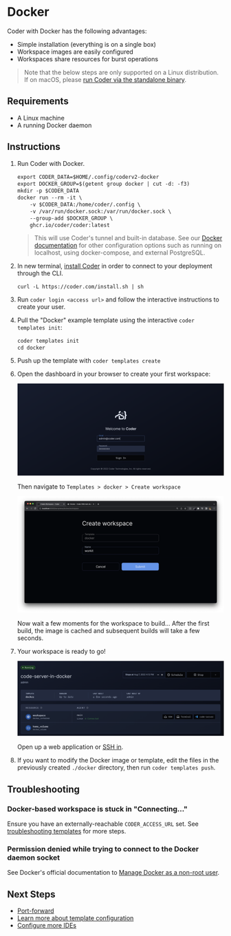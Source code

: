 # Docker

Coder with Docker has the following advantages:

- Simple installation (everything is on a single box)
- Workspace images are easily configured
- Workspaces share resources for burst operations

> Note that the below steps are only supported on a Linux distribution.
> If on macOS, please [run Coder via the standalone binary](../install//binary.md).

## Requirements

- A Linux machine
- A running Docker daemon

## Instructions

1. Run Coder with Docker.

   ```console
   export CODER_DATA=$HOME/.config/coderv2-docker
   export DOCKER_GROUP=$(getent group docker | cut -d: -f3)
   mkdir -p $CODER_DATA
   docker run --rm -it \
       -v $CODER_DATA:/home/coder/.config \
       -v /var/run/docker.sock:/var/run/docker.sock \
       --group-add $DOCKER_GROUP \
       ghcr.io/coder/coder:latest
   ```

   > This will use Coder's tunnel and built-in database. See our [Docker documentation](../install/docker.md) for other configuration options such as running on localhost, using docker-compose, and external PostgreSQL.

1. In new terminal, [install Coder](../install/) in order to connect to your deployment through the CLI.

   ```console
   curl -L https://coder.com/install.sh | sh
   ```

1. Run `coder login <access url>` and follow the
   interactive instructions to create your user.

1. Pull the "Docker" example template using the interactive `coder templates init`:

   ```console
   coder templates init
   cd docker
   ```

1. Push up the template with `coder templates create`

1. Open the dashboard in your browser to create your
   first workspace:

   <img src="../images/platforms/docker/login.png">

   Then navigate to `Templates > docker > Create workspace`

   <img src="../images/platforms/docker/create-workspace.png">

   Now wait a few moments for the workspace to build... After the first build,
   the image is cached and subsequent builds will take a few seconds.

1. Your workspace is ready to go!

   <img src="../images/platforms/docker/ides.png">

   Open up a web application or [SSH in](../ides.md#ssh-configuration).

1. If you want to modify the Docker image or template, edit the files in the
   previously created `./docker` directory, then run `coder templates push`.

## Troubleshooting

### Docker-based workspace is stuck in "Connecting..."

Ensure you have an externally-reachable `CODER_ACCESS_URL` set. See [troubleshooting templates](../templates/index.md#Troubleshooting) for more steps.

### Permission denied while trying to connect to the Docker daemon socket

See Docker's official documentation to [Manage Docker as a non-root user](https://docs.docker.com/engine/install/linux-postinstall/#manage-docker-as-a-non-root-user).

## Next Steps

- [Port-forward](../networking/port-forwarding.md)
- [Learn more about template configuration](../templates/index.md)
- [Configure more IDEs](../ides/web-ides.md)
